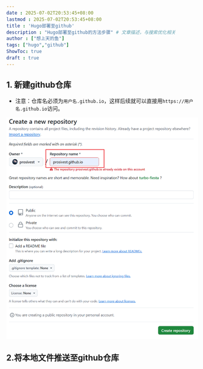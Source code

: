 ```yaml
---
date : 2025-07-02T20:53:45+08:00
lastmod : 2025-07-02T20:53:45+08:00
title : 'Hugo部署至github'
description : "Hugo部署至github的方法步骤" # 文章描述，与搜索优化相关
author : ["想上天的鱼"]
tags: ["hugo","github"]
ShowToc: true
draft : true
---
```

## 1. 新建github仓库
- 注意：仓库名必须为`用户名.github.io`，这样后续就可以直接用`https://用户名.github.io`访问。

![alt text](image.png)

## 2.将本地文件推送至github仓库